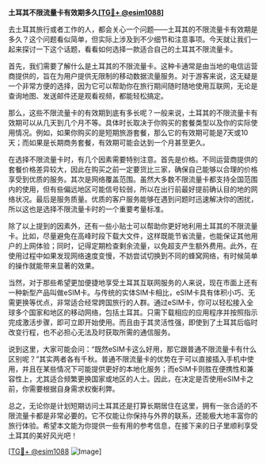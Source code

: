 **土耳其不限流量卡有效期多久[[TG💪+ @esim1088](https://t.me/s/esim1088)]**

去土耳其旅行或者工作的人，都会关心一个问题——土耳其的不限流量卡有效期是多久？这个问题看似简单，但实际上涉及到不少细节和注意事项。今天就让我们一起来探讨一下这个话题，看看如何选择一款适合自己的土耳其不限流量卡。

首先，我们需要了解什么是土耳其的不限流量卡。这种卡通常是由当地的电信运营商提供的，旨在为用户提供无限制的移动数据流量服务。对于游客来说，这无疑是一个非常方便的选择，因为它可以帮助你在旅行期间随时随地使用互联网，无论是查询地图、发送邮件还是观看视频，都能轻松搞定。

那么，这些不限流量卡的有效期到底有多长呢？一般来说，土耳其的不限流量卡有效期可以从几天到几个月不等。具体时长取决于你购买的套餐类型以及你的实际使用情况。例如，如果你购买的是短期旅游套餐，那么它的有效期可能是7天或10天；而如果是长期商务套餐，有效期可能会达到一个月甚至更久。

在选择不限流量卡时，有几个因素需要特别注意。首先是价格。不同运营商提供的套餐价格差异较大，因此在购买之前一定要货比三家，确保自己能够以合理的价格享受到优质的服务。其次是网络覆盖范围。虽然大多数不限流量卡都支持全国范围内的使用，但有些偏远地区可能信号较弱，所以在出行前最好提前确认目的地的网络状况。最后是服务质量。优质的客户服务能够在遇到问题时迅速解决你的困扰，所以这也是选择不限流量卡时的一个重要考量标准。

除了以上提到的因素外，还有一些小贴士可以帮助你更好地利用土耳其的不限流量卡。比如，尽量避免在高峰时段下载大文件，这样既能节省流量，也能保证其他用户的上网体验；同时，记得定期检查剩余流量，以免超支产生额外费用。此外，在使用过程中如果发现网络速度变慢，不妨尝试切换到不同的蜂窝网络，有时候简单的操作就能带来显著的效果。

当然，对于那些希望更加便捷地享受土耳其互联网服务的人来说，现在市面上还有一种新型产品叫做eSIM卡。与传统的实体SIM卡相比，eSIM卡具有体积小巧、无需更换等优点，非常适合经常跨国旅行的人群。通过eSIM卡，你可以轻松接入全球多个国家和地区的移动网络，包括土耳其。只需下载相应的应用程序并按照指示完成激活步骤，即可立即开始使用。而且由于其灵活性强，即使到了土耳其后临时改变行程，也不必担心无法及时获取所需的通信服务。

说到这里，大家可能会问：“既然eSIM卡这么好用，那它跟普通不限流量卡有什么区别呢？”其实两者各有千秋。普通不限流量卡的优势在于可以直接插入手机中使用，并且在某些情况下可能提供更好的本地化服务；而eSIM卡则胜在便携性和兼容性上，尤其适合频繁更换国家或地区的人士。因此，在决定是否使用eSIM卡之前，你需要根据自身需求权衡利弊。

总之，无论你是计划短期访问土耳其还是打算长期居住在这里，拥有一张合适的不限流量卡都是非常必要的。它不仅能让你保持与外界的联系，还能极大地丰富你的旅行体验。希望本文能为你提供一些有用的参考信息，在接下来的日子里顺利享受土耳其的美好风光吧！

[[TG💪+ @esim1088](https://t.me/s/esim1088) ![Image](https://i.postimg.cc/4NQfJmqS/Snipaste-2025-05-13-00-14-12.png)]